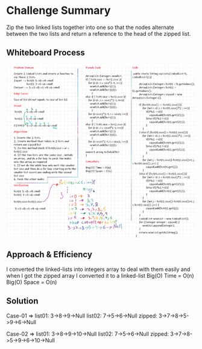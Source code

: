 # Challenge Summary
Zip the two linked lists together into one so that the nodes alternate between the two lists and return a reference to the head of the zipped list.

## Whiteboard Process

![cc-08](./linked-list-zip.png)

## Approach & Efficiency
I converted the linked-lists into integers array to deal with them easily and when I got the zipped array I converted it to a linked-list
Big(O) Time = O(n)
Big(O) Space = O(n)


## Solution
Case-01 =>
list01: 3->8->9->Null
list02: 7->5->6->Null
zipped: 3->7->8->5->9->6->Null 

Case-02 =>
list01: 3->8->9->10->Null
list02: 7->5->6->Null
zipped: 3->7->8->5->9->6->10->Null